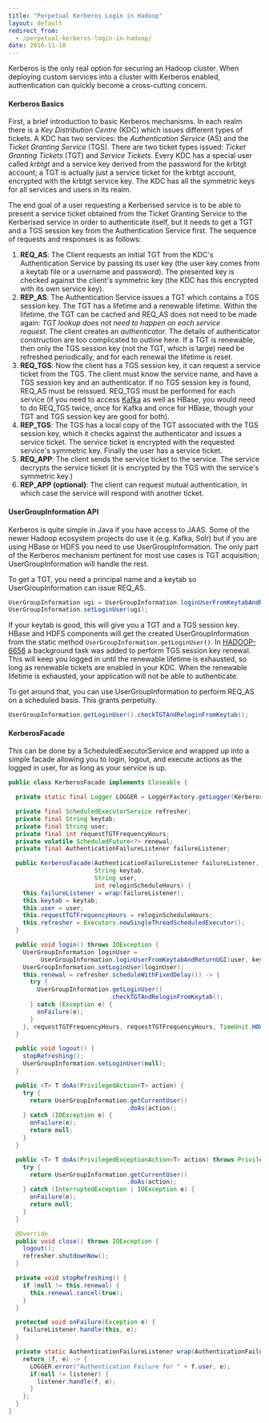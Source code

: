 ```yaml
---
title: "Perpetual Kerberos Login in Hadoop"
layout: default
redirect_from:
  - /perpetual-kerberos-login-in-hadoop/
date: 2016-11-10
---
```

Kerberos is the only real option for securing an Hadoop cluster. When deploying custom services into a cluster with Kerberos enabled, authentication can quickly become a cross-cutting concern.

#### Kerberos Basics
First, a brief introduction to basic Kerberos mechanisms. In each realm there is a <em>Key Distribution Centre</em> (KDC) which issues different types of tickets. A KDC has two services: the <em>Authentication Service</em> (AS) and the <em>Ticket Granting Service</em> (TGS). There are two ticket types issued: <em>Ticket Granting Tickets</em> (TGT) and <em>Service Tickets</em>. Every KDC has a special user called <em>krbtgt</em> and a service key derived from the password for the krbtgt account; a TGT is actually just a service ticket for the krbtgt account, encrypted with the krbtgt service key. The KDC has all the symmetric keys for all services and users in its realm.

The end goal of a user requesting a Kerberised service is to be able to present a service ticket obtained from the Ticket Granting Service to the Kerberised service in order to authenticate itself, but it needs to get a TGT and a TGS session key from the Authentication Service first. The sequence of requests and responses is as follows:

1. **REQ_AS**: The Client requests an initial TGT from the KDC's Authentication Service by passing its user key (the user key comes from a keytab file or a username and password). The presented key is checked against the client's symmetric key (the KDC has this encrypted with its own service key).
2. **REP_AS**: The Authentication Service issues a TGT which contains a TGS session key. The TGT has a lifetime and a renewable lifetime. Within the lifetime, the TGT can be cached and REQ_AS does not need to be made again: _TGT lookup does not need to happen on each service request_. The client creates an _authenticator_. The details of authenticator construction are too complicated to outline here. If a TGT is renewable, then only the TGS session key (not the TGT, which is large) need be refreshed periodically, and for each renewal the lifetime is reset.
3. **REQ_TGS**: Now the client has a TGS session key, it can request a service ticket from the TGS. The client must know the service name, and have a TGS session key and an authenticator. If no TGS session key is found, REQ_AS must be reissued. REQ_TGS must be performed for each service (if you need to access [Kafka](http://henning.kropponline.de/2016/02/21/secure-kafka-java-producer-with-kerberos/) as well as HBase, you would need to do REQ_TGS twice, once for Kafka and once for HBase, though your TGT and TGS session key are good for both).
4. **REP_TGS**: The TGS has a local copy of the TGT associated with the TGS session key, which it checks against the authenticator and issues a service ticket. The service ticket is encrypted with the requested service's symmetric key. Finally the user has a service ticket.
5. **REQ_APP**: The client sends the service ticket to the service. The service decrypts the service ticket (it is encrypted by the TGS with the service's symmetric key.)
6. **REP_APP (optional)**: The client can request mutual authentication, in which case the service will respond with another ticket.

#### UserGroupInformation API

Kerberos is quite simple in Java if you have access to JAAS. Some of the newer Hadoop ecosystem projects do use it (e.g. Kafka, Solr) but if you are using HBase or HDFS you need to use UserGroupInformation. The only part of the Kerberos mechanism pertinent for most use cases is TGT acquisition; UserGroupInformation will handle the rest.

To get a TGT, you need a principal name and a keytab so UserGroupInformation can issue REQ_AS.

```java
UserGroupInformation ugi = UserGroupInformation.loginUserFromKeytabAndReturnUGI(clientPrincipalName, pathToKeytab);
UserGroupInformation.setLoginUser(ugi);
```

If your keytab is good, this will give you a TGT and a TGS session key. HBase and HDFS components will get the created UserGroupInformation from the static method `UserGroupInformation.getLoginUser()`. In [HADOOP-6656](https://issues.apache.org/jira/browse/HADOOP-6656) a background task was added to perform TGS session key renewal. This will keep you logged in until the renewable lifetime is exhausted, so long as renewable tickets are enabled in your KDC. When the renewable lifetime is exhausted, your application will not be able to authenticate.

To get around that, you can use UserGroupInformation to perform REQ_AS on a scheduled basis. This grants perpetuity.

```java
UserGroupInformation.getLoginUser().checkTGTAndReloginFromKeytab();
```

#### KerberosFacade
This can be done by a ScheduledExecutorService and wrapped up into a simple facade allowing you to login, logout, and execute actions as the logged in user, for as long as your service is up.

```java
public class KerberosFacade implements Closeable {

  private static final Logger LOGGER = LoggerFactory.getLogger(KerberosFacade.class);

  private final ScheduledExecutorService refresher;
  private final String keytab;
  private final String user;
  private final int requestTGTFrequencyHours;
  private volatile ScheduledFuture<?> renewal;
  private final AuthenticationFailureListener failureListener;

  public KerberosFacade(AuthenticationFailureListener failureListener,
                        String keytab,
                        String user,
                        int reloginScheduleHours) {
    this.failureListener = wrap(failureListener);
    this.keytab = keytab;
    this.user = user;
    this.requestTGTFrequencyHours = reloginScheduleHours;
    this.refresher = Executors.newSingleThreadScheduledExecutor();
  }

  public void login() throws IOException {
    UserGroupInformation loginUser =
         UserGroupInformation.loginUserFromKeytabAndReturnUGI(user, keytab)
    UserGroupInformation.setLoginUser(loginUser);
    this.renewal = refresher.scheduleWithFixedDelay(() -> {
      try {
        UserGroupInformation.getLoginUser()
                            .checkTGTAndReloginFromKeytab();
      } catch (Exception e) {
        onFailure(e);
      }
    }, requestTGTFrequencyHours, requestTGTFrequencyHours, TimeUnit.HOURS);
  }

  public void logout() {
    stopRefreshing();
    UserGroupInformation.setLoginUser(null);
  }

  public <T> T doAs(PrivilegedAction<T> action) {
    try {
      return UserGroupInformation.getCurrentUser()
                                 .doAs(action);
    } catch (IOException e) {
      onFailure(e);
      return null;
    }
  }

  public <T> T doAs(PrivilegedExceptionAction<T> action) throws PrivilegedActionException {
    try {
      return UserGroupInformation.getCurrentUser()
                                 .doAs(action);
    } catch (InterruptedException | IOException e) {
      onFailure(e);
      return null;
    }
  }

  @Override
  public void close() throws IOException {
    logout();
    refresher.shutdownNow();
  }

  private void stopRefreshing() {
    if (null != this.renewal) {
      this.renewal.cancel(true);
    }
  }

  protected void onFailure(Exception e) {
    failureListener.handle(this, e);
  }

  private static AuthenticationFailureListener wrap(AuthenticationFailureListener listener) {
    return (f, e) -> {
      LOGGER.error("Authentication Failure for " + f.user, e);
      if(null != listener) {
        listener.handle(f, e);
      }
    };
  }
}
```
